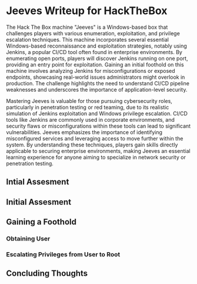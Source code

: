 # Jeeves Writeup for HackTheBox

The Hack The Box machine "Jeeves" is a Windows-based box that challenges players with various enumeration, exploitation, and privilege escalation techniques. This machine incorporates several essential Windows-based reconnaissance and exploitation strategies, notably using Jenkins, a popular CI/CD tool often found in enterprise environments. By enumerating open ports, players will discover Jenkins running on one port, providing an entry point for exploitation. Gaining an initial foothold on this machine involves analyzing Jenkins for misconfigurations or exposed endpoints, showcasing real-world issues administrators might overlook in production. The challenge highlights the need to understand CI/CD pipeline weaknesses and underscores the importance of application-level security.

Mastering Jeeves is valuable for those pursuing cybersecurity roles, particularly in penetration testing or red teaming, due to its realistic simulation of Jenkins exploitation and Windows privilege escalation. CI/CD tools like Jenkins are commonly used in corporate environments, and security flaws or misconfigurations within these tools can lead to significant vulnerabilities. Jeeves emphasizes the importance of identifying misconfigured services and leveraging access to move further within the system. By understanding these techniques, players gain skills directly applicable to securing enterprise environments, making Jeeves an essential learning experience for anyone aiming to specialize in network security or penetration testing.

## Intial Assesment


## Initial Assesment


## Gaining a Foothold

### Obtaining User

### Escalating Privileges from User to Root


## Concluding Thoughts